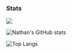 ### Stats
![](https://komarev.com/ghpvc/?username=NathanEngelbrecht&color=1e1e1e)

![Nathan's GitHub stats](https://github-readme-stats.vercel.app/api?username=NathanEngelbrecht&count_private=true&show_icons=true&include_all_commits=true&theme=dark)

![Top Langs](https://github-readme-stats.vercel.app/api/top-langs/?username=NathanEngelbrecht&layout=compact&langs_count=5&theme=dark)
